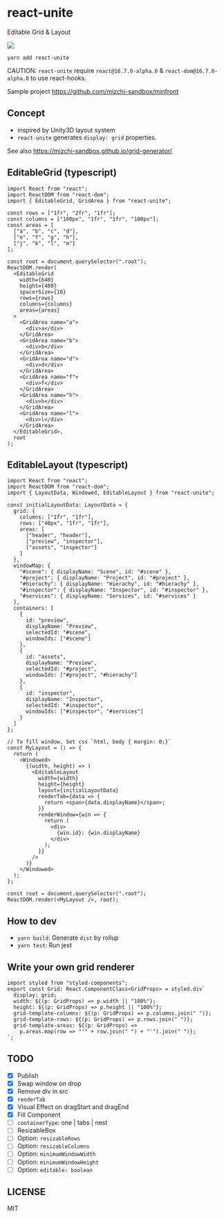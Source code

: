 # react-unite

Editable Grid & Layout

![](https://i.gyazo.com/a4781fc08dd2dd96b0db5aea61563d57.gif)

```
yarn add react-unite
```

CAUTION: `react-unite` require `react@16.7.0-alpha.0` & `react-dom@16.7.0-alpha.0` to use react-hooks.

Sample project https://github.com/mizchi-sandbox/minfront

## Concept

- inspired by Unity3D layout system
- `react-unite` generates `display: grid` properties.

See also https://mizchi-sandbox.github.io/grid-generator/

## EditableGrid (typescript)

```tsx
import React from "react";
import ReactDOM from "react-dom";
import { EditableGrid, GridArea } from "react-unite";

const rows = ["1fr", "2fr", "1fr"];
const columns = ["100px", "1fr", "1fr", "100px"];
const areas = [
  ["a", "b", "c", "d"],
  ["e", "f", "g", "h"],
  ["j", "k", "l", "m"]
];

const root = document.querySelector(".root");
ReactDOM.render(
  <EditableGrid
    width={640}
    height={480}
    spacerSize={16}
    rows={rows}
    columns={columns}
    areas={areas}
  >
    <GridArea name="a">
      <div>a</div>
    </GridArea>
    <GridArea name="b">
      <div>b</div>
    </GridArea>
    <GridArea name="d">
      <div>d</div>
    </GridArea>
    <GridArea name="f">
      <div>f</div>
    </GridArea>
    <GridArea name="h">
      <div>h</div>
    </GridArea>
    <GridArea name="l">
      <div>l</div>
    </GridArea>
  </EditableGrid>,
  root
);
```

## EditableLayout (typescript)

```tsx
import React from "react";
import ReactDOM from "react-dom";
import { LayoutData, Windowed, EditableLayout } from "react-unite";

const initialLayoutData: LayoutData = {
  grid: {
    columns: ["1fr", "1fr"],
    rows: ["40px", "1fr", "1fr"],
    areas: [
      ["header", "header"],
      ["preview", "inspector"],
      ["assets", "inspector"]
    ]
  },
  windowMap: {
    "#scene": { displayName: "Scene", id: "#scene" },
    "#project": { displayName: "Project", id: "#project" },
    "#hierachy": { displayName: "Hierachy", id: "#hierachy" },
    "#inspector": { displayName: "Inspector", id: "#inspector" },
    "#services": { displayName: "Services", id: "#services" }
  },
  containers: [
    {
      id: "preview",
      displayName: "Preview",
      selectedId: "#scene",
      windowIds: ["#scene"]
    },
    {
      id: "assets",
      displayName: "Preview",
      selectedId: "#project",
      windowIds: ["#project", "#hierachy"]
    },
    {
      id: "inspector",
      displayName: "Inspector",
      selectedId: "#inspector",
      windowIds: ["#inspector", "#services"]
    }
  ]
};

// To fill window, Set css `html, body { margin: 0;}`
const MyLayout = () => {
  return (
    <Windowed>
      {(width, height) => (
        <EditableLayout
          width={width}
          height={height}
          layout={initialLayoutData}
          renderTab={data => {
            return <span>{data.displayName}</span>;
          }}
          renderWindow={win => {
            return (
              <div>
                {win.id}: {win.displayName}
              </div>
            );
          }}
        />
      )}
    </Windowed>
  );
};

const root = document.querySelector(".root");
ReactDOM.render(<MyLayout />, root);
```

## How to dev

- `yarn build`: Generate `dist` by rollup
- `yarn test`: Run jest

## Write your own grid renderer

```tsx
import styled from "styled-components";
export const Grid: React.ComponentClass<GridProps> = styled.div`
  display: grid;
  width: ${(p: GridProps) => p.width || "100%"};
  height: ${(p: GridProps) => p.height || "100%"};
  grid-template-columns: ${(p: GridProps) => p.columns.join(" ")};
  grid-template-rows: ${(p: GridProps) => p.rows.join(" ")};
  grid-template-areas: ${(p: GridProps) =>
    p.areas.map(row => "'" + row.join(" ") + "'").join(" ")};
`;
```

## TODO

- [x] Publish
- [x] Swap window on drop
- [x] Remove div in src
- [x] `renderTab`
- [x] Visual Effect on dragStart and dragEnd
- [x] Fill Component
- [ ] `containerType`: one | tabs | nest
- [ ] ResizableBox
- [ ] Option: `resizableRows`
- [ ] Option: `resizableColumns`
- [ ] Option: `minimumWindowWidth`
- [ ] Option: `minimumWindowHeight`
- [ ] Option: `editable: boolean`

## LICENSE

MIT
